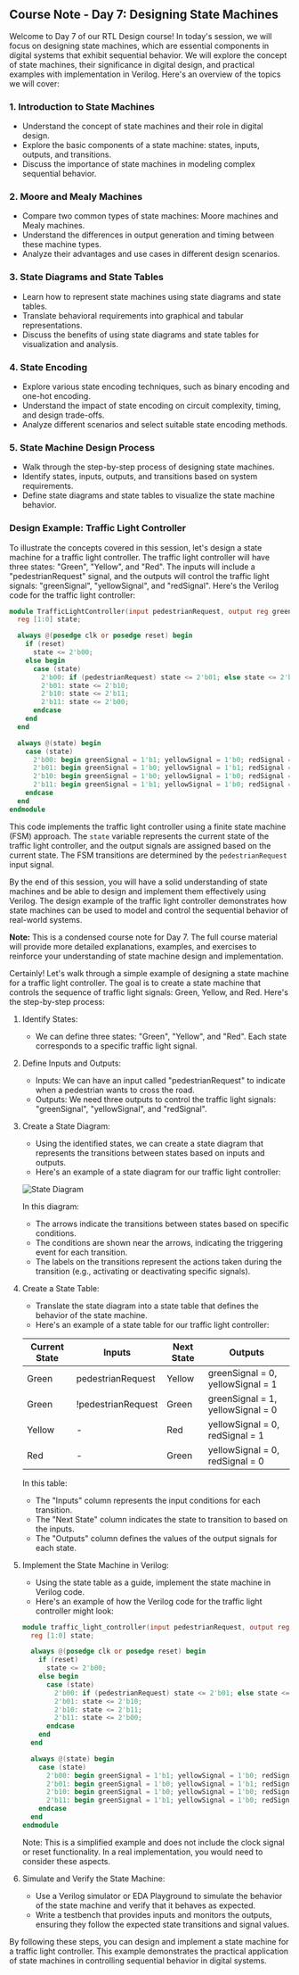 ## Course Note - Day 7: Designing State Machines

Welcome to Day 7 of our RTL Design course! In today's session, we will focus on designing state machines, which are essential components in digital systems that exhibit sequential behavior. We will explore the concept of state machines, their significance in digital design, and practical examples with implementation in Verilog. Here's an overview of the topics we will cover:

### 1. Introduction to State Machines

- Understand the concept of state machines and their role in digital design.
- Explore the basic components of a state machine: states, inputs, outputs, and transitions.
- Discuss the importance of state machines in modeling complex sequential behavior.

### 2. Moore and Mealy Machines

- Compare two common types of state machines: Moore machines and Mealy machines.
- Understand the differences in output generation and timing between these machine types.
- Analyze their advantages and use cases in different design scenarios.

### 3. State Diagrams and State Tables

- Learn how to represent state machines using state diagrams and state tables.
- Translate behavioral requirements into graphical and tabular representations.
- Discuss the benefits of using state diagrams and state tables for visualization and analysis.

### 4. State Encoding

- Explore various state encoding techniques, such as binary encoding and one-hot encoding.
- Understand the impact of state encoding on circuit complexity, timing, and design trade-offs.
- Analyze different scenarios and select suitable state encoding methods.

### 5. State Machine Design Process

- Walk through the step-by-step process of designing state machines.
- Identify states, inputs, outputs, and transitions based on system requirements.
- Define state diagrams and state tables to visualize the state machine behavior.

### Design Example: Traffic Light Controller

To illustrate the concepts covered in this session, let's design a state machine for a traffic light controller. The traffic light controller will have three states: "Green", "Yellow", and "Red". The inputs will include a "pedestrianRequest" signal, and the outputs will control the traffic light signals: "greenSignal", "yellowSignal", and "redSignal". Here's the Verilog code for the traffic light controller:

```verilog
module TrafficLightController(input pedestrianRequest, output reg greenSignal, yellowSignal, redSignal);
  reg [1:0] state;

  always @(posedge clk or posedge reset) begin
    if (reset)
      state <= 2'b00;
    else begin
      case (state)
        2'b00: if (pedestrianRequest) state <= 2'b01; else state <= 2'b00;
        2'b01: state <= 2'b10;
        2'b10: state <= 2'b11;
        2'b11: state <= 2'b00;
      endcase
    end
  end

  always @(state) begin
    case (state)
      2'b00: begin greenSignal = 1'b1; yellowSignal = 1'b0; redSignal = 1'b0; end
      2'b01: begin greenSignal = 1'b0; yellowSignal = 1'b1; redSignal = 1'b0; end
      2'b10: begin greenSignal = 1'b0; yellowSignal = 1'b0; redSignal = 1'b1; end
      2'b11: begin greenSignal = 1'b1; yellowSignal = 1'b0; redSignal = 1'b0; end
    endcase
  end
endmodule
```

This code implements the traffic light controller using a finite state machine (FSM) approach. The `state` variable represents the current state of the traffic light controller, and the output signals are assigned based on the current state. The FSM transitions are determined by the `pedestrianRequest` input signal.

By the end of this session, you will have a solid understanding of state machines and be able to design and implement them effectively using Verilog. The design example of the traffic light controller demonstrates how state machines can be used to model and control the sequential behavior of real-world systems.

**Note:** This is a condensed course note for Day 7. The full course material will provide more detailed explanations, examples, and exercises to reinforce your understanding of state machine design and implementation.



Certainly! Let's walk through a simple example of designing a state machine for a traffic light controller. The goal is to create a state machine that controls the sequence of traffic light signals: Green, Yellow, and Red. Here's the step-by-step process:

1. Identify States:
   - We can define three states: "Green", "Yellow", and "Red". Each state corresponds to a specific traffic light signal.

2. Define Inputs and Outputs:
   - Inputs: We can have an input called "pedestrianRequest" to indicate when a pedestrian wants to cross the road.
   - Outputs: We need three outputs to control the traffic light signals: "greenSignal", "yellowSignal", and "redSignal".

3. Create a State Diagram:
   - Using the identified states, we can create a state diagram that represents the transitions between states based on inputs and outputs.
   - Here's an example of a state diagram for our traffic light controller:

   ![State Diagram](state_diagram.png)

   In this diagram:
   - The arrows indicate the transitions between states based on specific conditions.
   - The conditions are shown near the arrows, indicating the triggering event for each transition.
   - The labels on the transitions represent the actions taken during the transition (e.g., activating or deactivating specific signals).

4. Create a State Table:
   - Translate the state diagram into a state table that defines the behavior of the state machine.
   - Here's an example of a state table for our traffic light controller:

   | Current State | Inputs             | Next State | Outputs                          |
   |---------------|--------------------|------------|----------------------------------|
   | Green         | pedestrianRequest  | Yellow     | greenSignal = 0, yellowSignal = 1 |
   | Green         | !pedestrianRequest | Green      | greenSignal = 1, yellowSignal = 0 |
   | Yellow        | -                  | Red        | yellowSignal = 0, redSignal = 1   |
   | Red           | -                  | Green      | yellowSignal = 0, redSignal = 0   |

   In this table:
   - The "Inputs" column represents the input conditions for each transition.
   - The "Next State" column indicates the state to transition to based on the inputs.
   - The "Outputs" column defines the values of the output signals for each state.

5. Implement the State Machine in Verilog:
   - Using the state table as a guide, implement the state machine in Verilog code.
   - Here's an example of how the Verilog code for the traffic light controller might look:

   ```verilog
   module traffic_light_controller(input pedestrianRequest, output reg greenSignal, yellowSignal, redSignal);
     reg [1:0] state;

     always @(posedge clk or posedge reset) begin
       if (reset)
         state <= 2'b00;
       else begin
         case (state)
           2'b00: if (pedestrianRequest) state <= 2'b01; else state <= 2'b00;
           2'b01: state <= 2'b10;
           2'b10: state <= 2'b11;
           2'b11: state <= 2'b00;
         endcase
       end
     end

     always @(state) begin
       case (state)
         2'b00: begin greenSignal = 1'b1; yellowSignal = 1'b0; redSignal = 1'b0; end
         2'b01: begin greenSignal = 1'b0; yellowSignal = 1'b1; redSignal = 1'b0; end
         2'b10: begin greenSignal = 1'b0; yellowSignal = 1'b0; redSignal = 1'b1; end
         2'b11: begin greenSignal = 1'b1; yellowSignal = 1'b0; redSignal = 1'b0; end
       endcase
     end
   endmodule
   ```

   Note: This is a simplified example and does not include the clock signal or reset functionality. In a real implementation, you would need to consider these aspects.

6. Simulate and Verify the State Machine:
   - Use a Verilog simulator or EDA Playground to simulate the behavior of the state machine and verify that it behaves as expected.
   - Write a testbench that provides inputs and monitors the outputs, ensuring they follow the expected state transitions and signal values.

By following these steps, you can design and implement a state machine for a traffic light controller. This example demonstrates the practical application of state machines in controlling sequential behavior in digital systems.
